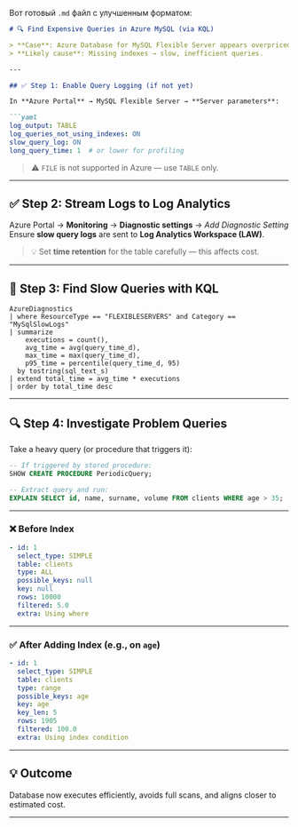 Вот готовый `.md` файл с улучшенным форматом:

````markdown
# 🔍 Find Expensive Queries in Azure MySQL (via KQL)

> **Case**: Azure Database for MySQL Flexible Server appears overpriced compared to Azure Calculator estimate.  
> **Likely cause**: Missing indexes → slow, inefficient queries.

---

## ✅ Step 1: Enable Query Logging (if not yet)

In **Azure Portal** → MySQL Flexible Server → **Server parameters**:

```yaml
log_output: TABLE
log_queries_not_using_indexes: ON
slow_query_log: ON
long_query_time: 1  # or lower for profiling
````

> ⚠️ `FILE` is not supported in Azure — use `TABLE` only.

---

## ✅ Step 2: Stream Logs to Log Analytics

Azure Portal → **Monitoring** → **Diagnostic settings** → *Add Diagnostic Setting*
Ensure **slow query logs** are sent to **Log Analytics Workspace (LAW)**.

> 💡 Set **time retention** for the table carefully — this affects cost.

---

## 🔎 Step 3: Find Slow Queries with KQL

```kql
AzureDiagnostics
| where ResourceType == "FLEXIBLESERVERS" and Category == "MySqlSlowLogs"
| summarize
    executions = count(),
    avg_time = avg(query_time_d),
    max_time = max(query_time_d),
    p95_time = percentile(query_time_d, 95)
  by tostring(sql_text_s)
| extend total_time = avg_time * executions
| order by total_time desc
```

---

## 🔍 Step 4: Investigate Problem Queries

Take a heavy query (or procedure that triggers it):

```sql
-- If triggered by stored procedure:
SHOW CREATE PROCEDURE PeriodicQuery;

-- Extract query and run:
EXPLAIN SELECT id, name, surname, volume FROM clients WHERE age > 35;
```

---

### ❌ Before Index

```yaml
- id: 1
  select_type: SIMPLE
  table: clients
  type: ALL
  possible_keys: null
  key: null
  rows: 10000
  filtered: 5.0
  extra: Using where
```

---

### ✅ After Adding Index (e.g., on `age`)

```yaml
- id: 1
  select_type: SIMPLE
  table: clients
  type: range
  possible_keys: age
  key: age
  key_len: 5
  rows: 1905
  filtered: 100.0
  extra: Using index condition
```

---

## 💡 Outcome

Database now executes efficiently, avoids full scans, and aligns closer to estimated cost.

---